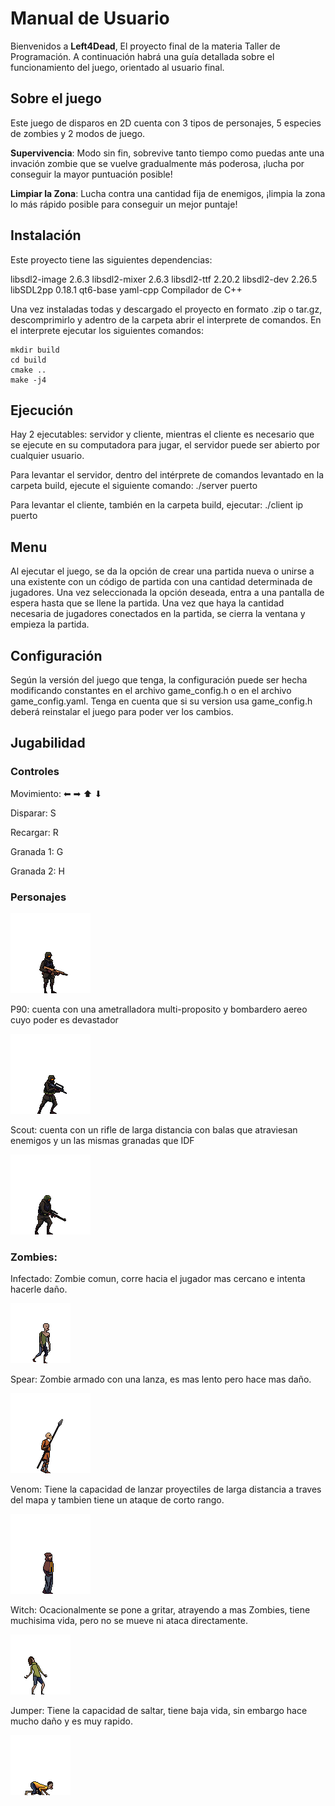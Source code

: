 ﻿# Manual de Usuario

Bienvenidos a **Left4Dead**, El proyecto final de la materia Taller de Programación. A continuación habrá una guía detallada sobre el funcionamiento del juego, orientado al usuario final.

## Sobre el juego

Este juego de disparos en 2D cuenta con 3 tipos de personajes, 5 especies de zombies y 2 modos de juego.

**Supervivencia**: Modo sin fin, sobrevive tanto tiempo como puedas ante una invación zombie que se vuelve gradualmente más poderosa, ¡lucha por conseguir la mayor puntuación posible!

**Limpiar la Zona**: Lucha contra una cantidad fija de enemigos, ¡limpia la zona lo más rápido posible para conseguir un mejor puntaje!

## Instalación

Este proyecto tiene las siguientes dependencias:

libsdl2-image 2.6.3
libsdl2-mixer 2.6.3
libsdl2-ttf 2.20.2
libsdl2-dev 2.26.5
libSDL2pp 0.18.1
qt6-base
yaml-cpp
Compilador de C++

Una vez instaladas todas y descargado el proyecto en formato .zip o tar.gz, descomprimirlo y adentro de la carpeta abrir el interprete de comandos.
En el interprete ejecutar los siguientes comandos:

```console
mkdir build
cd build
cmake ..
make -j4
```

## Ejecución

Hay 2 ejecutables: servidor y cliente, mientras el cliente es necesario que se ejecute en su computadora para jugar, el servidor puede ser abierto por cualquier usuario.

Para levantar el servidor, dentro del intérprete de comandos levantado en la carpeta build, ejecute el siguiente comando:
./server puerto

Para levantar el cliente, también en la carpeta build, ejecutar:
./client ip puerto

## Menu

Al ejecutar el juego, se da la opción de crear una partida nueva o unirse a una existente con un código de partida con una cantidad determinada de jugadores. Una vez seleccionada la opción deseada, entra a una pantalla de espera hasta que se llene la partida. Una vez que haya la cantidad necesaria de jugadores conectados en la partida, se cierra la ventana y empieza la partida.

## Configuración

Según la versión del juego que tenga, la configuración puede ser hecha modificando constantes en el archivo game_config.h o en el archivo game_config.yaml. Tenga en cuenta que si su version usa game_config.h deberá reinstalar el juego para poder ver los cambios.

## Jugabilidad

### Controles

Movimiento: ⬅ ➡ ⬆ ⬇

Disparar: S

Recargar: R

Granada 1: G

Granada 2: H

### Personajes

![](./resources/user%20manual%20pics/soldier1.png)

P90: cuenta con una ametralladora multi-proposito y bombardero aereo cuyo poder es devastador

![](./resources/user%20manual%20pics/soldier2.png)

Scout: cuenta con un rifle de larga distancia con balas que atraviesan enemigos y un las mismas granadas que IDF

![](./resources/user%20manual%20pics/soldier3.png)

### Zombies:
Infectado: Zombie comun, corre hacia el jugador mas cercano e intenta hacerle daño.

![](./resources/user%20manual%20pics/zombie.png)

Spear: Zombie armado con una lanza, es mas lento pero hace mas daño.

![](./resources/user%20manual%20pics/spear.png)

Venom: Tiene la capacidad de lanzar proyectiles de larga distancia a traves del mapa y tambien tiene un ataque de corto rango.

![](./resources/user%20manual%20pics/venom.png)

Witch: Ocacionalmente se pone a gritar, atrayendo a mas Zombies, tiene muchisima vida, pero no se mueve ni ataca directamente.

![](./resources/user%20manual%20pics/witch.png)

Jumper: Tiene la capacidad de saltar, tiene baja vida, sin embargo hace mucho daño y es muy rapido.

![](./resources/user%20manual%20pics/jumper.png)

